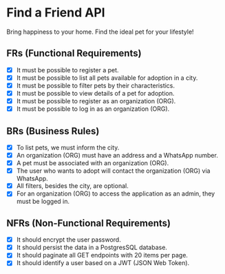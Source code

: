 # Find a Friend API
Bring happiness to your home. Find the ideal pet for your lifestyle!

## FRs (Functional Requirements)
- [x] It must be possible to register a pet.
- [x] It must be possible to list all pets available for adoption in a city.
- [x] It must be possible to filter pets by their characteristics.
- [x] It must be possible to view details of a pet for adoption.
- [x] It must be possible to register as an organization (ORG).
- [x] It must be possible to log in as an organization (ORG).

## BRs (Business Rules)
- [x] To list pets, we must inform the city.
- [x] An organization (ORG) must have an address and a WhatsApp number.
- [x] A pet must be associated with an organization (ORG).
- [x] The user who wants to adopt will contact the organization (ORG) via WhatsApp.
- [x] All filters, besides the city, are optional.
- [x] For an organization (ORG) to access the application as an admin, they must be logged in.

## NFRs (Non-Functional Requirements)
- [x] It should encrypt the user password.
- [x] It should persist the data in a PostgresSQL database.
- [x] It should paginate all GET endpoints with 20 items per page.
- [x] It should identify a user based on a JWT (JSON Web Token).